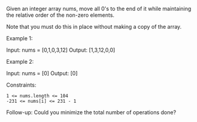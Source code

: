 Given an integer array nums, move all 0's to the end of it while maintaining the relative order of the non-zero elements.

Note that you must do this in place without making a copy of the array.

Example 1:

Input: nums = [0,1,0,3,12]
Output: [1,3,12,0,0]

Example 2:

Input: nums = [0]
Output: [0]


Constraints:

    1 <= nums.length <= 104
    -231 <= nums[i] <= 231 - 1

 
Follow-up: Could you minimize the total number of operations done?
